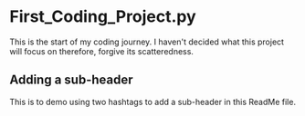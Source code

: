 # First_Coding_Project.py
This is the start of my coding journey. I haven't decided what this project will focus on therefore, forgive its scatteredness.

## Adding a sub-header
This is to demo using two hashtags to add a sub-header in this ReadMe file.